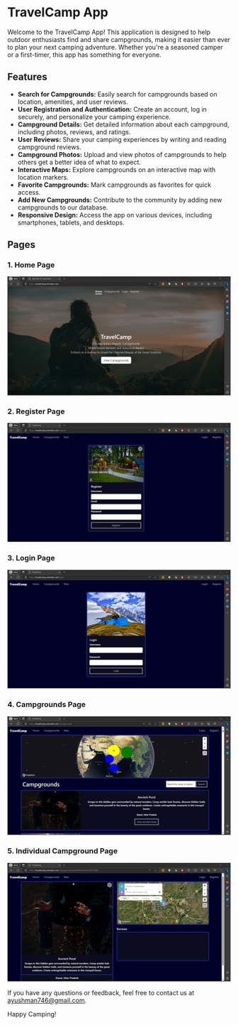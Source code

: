 # TravelCamp App

Welcome to the TravelCamp App! This application is designed to help outdoor enthusiasts find and share campgrounds, making it easier than ever to plan your next camping adventure. Whether you're a seasoned camper or a first-timer, this app has something for everyone.

## Features

- **Search for Campgrounds:** Easily search for campgrounds based on location, amenities, and user reviews.
- **User Registration and Authentication:** Create an account, log in securely, and personalize your camping experience.
- **Campground Details:** Get detailed information about each campground, including photos, reviews, and ratings.
- **User Reviews:** Share your camping experiences by writing and reading campground reviews.
- **Campground Photos:** Upload and view photos of campgrounds to help others get a better idea of what to expect.
- **Interactive Maps:** Explore campgrounds on an interactive map with location markers.
- **Favorite Campgrounds:** Mark campgrounds as favorites for quick access.
- **Add New Campgrounds:** Contribute to the community by adding new campgrounds to our database.
- **Responsive Design:** Access the app on various devices, including smartphones, tablets, and desktops.

## Pages

### 1. Home Page

![Home Page](images/Home.jpg)

### 2. Register Page

![Login/Register Page](images/Register.jpg)

### 3. Login Page

![Login/Register Page](images/Login.jpg)

### 4. Campgrounds Page

![Campgrounds Page](images/Campgrounds.jpg)

### 5. Individual Campground Page

![Individual Campground Page](images/View.jpg)

If you have any questions or feedback, feel free to contact us at [ayushman746@gmail.com](mailto:ayushman746@gmail.com).

Happy Camping!
